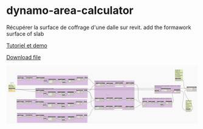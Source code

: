 # dynamo-area-calculator
Récupérer la surface de coffrage d'une dalle sur revit.
add the formawork surface of slab

[Tutoriel et demo](https://autode.sk/2zhJmnn)

[Download file](https://github.com/juju98800/dynamo-area-calculator/releases/download/1.0.0/Surface.de.coffrage.dalle.dyn)

![alt text](https://raw.githubusercontent.com/juju98800/dynamo-area-calculator/master/sch%C3%A9ma.PNG)

